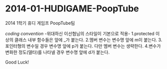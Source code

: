 2014-01-HUDIGAME-PoopTube
=========================

2014 1학기 휴디 게임프 PoopTube팀

*coding convention*
-위대하신 이선협님의 스타일이 기본으로 적용-
1.protected 이상의 클래스 내부 함수들은 앞에 _가 붙는다.
2.멤버 변수는 변수명 앞에 m이 붙는다.
3.포인터형의 변수일 경우 변수명 앞에 p가 붙는다. 다만 멤버 변수는 생략한다.
4.변수가 변화한 정도(델타)를 나타넬 경우 변수명 앞에 d가 붙는다.


Good Luck!
